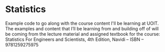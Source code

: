 # Statistics
Example code to go along with the course content I'll be learning at UOIT. The examples and content that I’ll be learning from and building off of will be coming from the lecture material and assigned textbook for the course: Statistics For Engineers and Scientists, 4th Edition, Navidi – ISBN – 9781259275975
